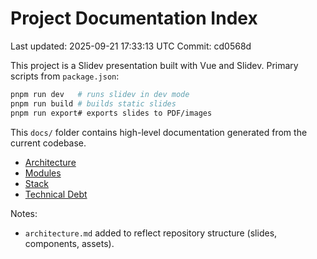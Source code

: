 # Project Documentation Index

Last updated: 2025-09-21 17:33:13 UTC
Commit: cd0568d

This project is a Slidev presentation built with Vue and Slidev. Primary scripts from `package.json`:

```bash
pnpm run dev   # runs slidev in dev mode
pnpm run build # builds static slides
pnpm run export# exports slides to PDF/images
```

This `docs/` folder contains high-level documentation generated from the current codebase.

- [Architecture](architecture.md)
- [Modules](modules.md)
- [Stack](stack.md)
- [Technical Debt](technical-debt.md)

Notes:
- `architecture.md` added to reflect repository structure (slides, components, assets).

